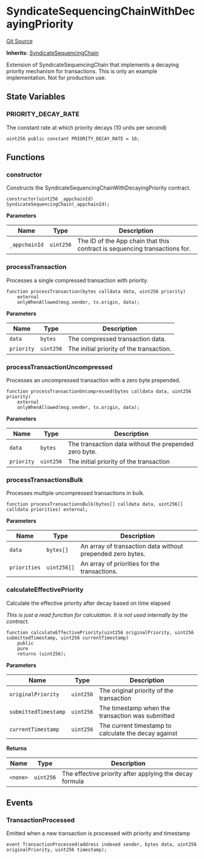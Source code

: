 # SyndicateSequencingChainWithDecayingPriority
[Git Source](https://github.com/SyndicateProtocol/syndicate-appchains/blob/b28027a30c67e2de9f45368bdf6d7b4aecf3b0cf/src/extensions/SyndicateSequencingChainWithDecayingPriority.sol)

**Inherits:**
[SyndicateSequencingChain](/src/SyndicateSequencingChain.sol/contract.SyndicateSequencingChain.md)

Extension of SyndicateSequencingChain that implements a decaying priority mechanism for transactions.
This is only an example implementation. Not for production use.


## State Variables
### PRIORITY_DECAY_RATE
The constant rate at which priority decays (10 units per second)


```solidity
uint256 public constant PRIORITY_DECAY_RATE = 10;
```


## Functions
### constructor

Constructs the SyndicateSequencingChainWithDecayingPriority contract.


```solidity
constructor(uint256 _appchainId) SyndicateSequencingChain(_appchainId);
```
**Parameters**

|Name|Type|Description|
|----|----|-----------|
|`_appchainId`|`uint256`|The ID of the App chain that this contract is sequencing transactions for.|


### processTransaction

Processes a single compressed transaction with priority.


```solidity
function processTransaction(bytes calldata data, uint256 priority)
    external
    onlyWhenAllowed(msg.sender, tx.origin, data);
```
**Parameters**

|Name|Type|Description|
|----|----|-----------|
|`data`|`bytes`|The compressed transaction data.|
|`priority`|`uint256`|The initial priority of the transaction.|


### processTransactionUncompressed

Processes an uncompressed transaction with a zero byte prepended.


```solidity
function processTransactionUncompressed(bytes calldata data, uint256 priority)
    external
    onlyWhenAllowed(msg.sender, tx.origin, data);
```
**Parameters**

|Name|Type|Description|
|----|----|-----------|
|`data`|`bytes`|The transaction data without the prepended zero byte.|
|`priority`|`uint256`|The initial priority of the transaction|


### processTransactionsBulk

Processes multiple uncompressed transactions in bulk.


```solidity
function processTransactionsBulk(bytes[] calldata data, uint256[] calldata priorities) external;
```
**Parameters**

|Name|Type|Description|
|----|----|-----------|
|`data`|`bytes[]`|An array of transaction data without prepended zero bytes.|
|`priorities`|`uint256[]`|An array of priorities for the transactions.|


### calculateEffectivePriority

Calculate the effective priority after decay based on time elapsed

*This is just a read function for calculation. It is not used internally by the contract.*


```solidity
function calculateEffectivePriority(uint256 originalPriority, uint256 submittedTimestamp, uint256 currentTimestamp)
    public
    pure
    returns (uint256);
```
**Parameters**

|Name|Type|Description|
|----|----|-----------|
|`originalPriority`|`uint256`|The original priority of the transaction|
|`submittedTimestamp`|`uint256`|The timestamp when the transaction was submitted|
|`currentTimestamp`|`uint256`|The current timestamp to calculate the decay against|

**Returns**

|Name|Type|Description|
|----|----|-----------|
|`<none>`|`uint256`|The effective priority after applying the decay formula|


## Events
### TransactionProcessed
Emitted when a new transaction is processed with priority and timestamp


```solidity
event TransactionProcessed(address indexed sender, bytes data, uint256 originalPriority, uint256 timestamp);
```

